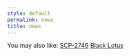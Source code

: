 ```yaml
---
style: default
permalink: news
title: news
---
```

You may also like:
[SCP-2746](http://scp-wiki.net/scp-2746)
[Black Lotus](http://scp-wiki.net/black-lotus)